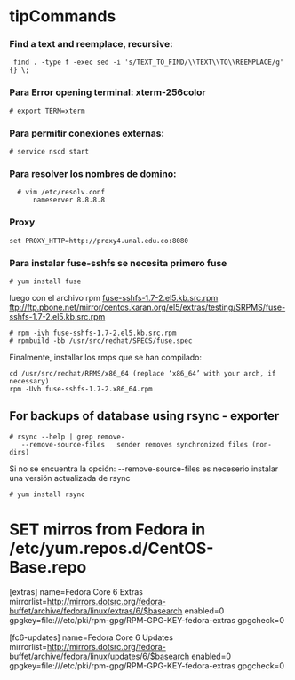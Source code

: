 # tipCommands

### Find a text and reemplace, recursive:
  ```
   find . -type f -exec sed -i 's/TEXT_TO_FIND/\\TEXT\\TO\\REEMPLACE/g' {} \;
  ```
### Para Error opening terminal: xterm-256color
  ```
# export TERM=xterm
  ```

### Para permitir conexiones externas:
  ```
# service nscd start
  ```

### Para resolver los nombres de domino:
  ```
	# vim /etc/resolv.conf  
		nameserver 8.8.8.8	
  ```
		
		
### Proxy		
  ```
set PROXY_HTTP=http://proxy4.unal.edu.co:8080
  ```
### Para instalar fuse-sshfs se necesita primero fuse
  ```
# yum install fuse
  ```

luego con el archivo rpm  [fuse-sshfs-1.7-2.el5.kb.src.rpm](http://rpm.pbone.net/index.php3/stat/26/dist/55/size/105688/name/fuse-sshfs-1.7-2.el5.kb.src.rpm)
ftp://ftp.pbone.net/mirror/centos.karan.org/el5/extras/testing/SRPMS/fuse-sshfs-1.7-2.el5.kb.src.rpm
  ```
# rpm -ivh fuse-sshfs-1.7-2.el5.kb.src.rpm
# rpmbuild -bb /usr/src/redhat/SPECS/fuse.spec
  ```

Finalmente, installar los rmps que se han compilado:
  ```
cd /usr/src/redhat/RPMS/x86_64 (replace ‘x86_64’ with your arch, if necessary)
rpm -Uvh fuse-sshfs-1.7-2.x86_64.rpm
  ```

## For backups of database using rsync - exporter
  ```
# rsync --help | grep remove-
     --remove-source-files   sender removes synchronized files (non-dirs)
  ```
Si no se encuentra la opción: --remove-source-files es neceserio instalar una versión actualizada de rsync
  ```
  # yum install rsync
  ```

# SET mirros from Fedora in /etc/yum.repos.d/CentOS-Base.repo

[extras]
name=Fedora Core 6 Extras
mirrorlist=http://mirrors.dotsrc.org/fedora-buffet/archive/fedora/linux/extras/6/$basearch
enabled=0
gpgkey=file:///etc/pki/rpm-gpg/RPM-GPG-KEY-fedora-extras
gpgcheck=0

[fc6-updates]
name=Fedora Core 6 Updates
mirrorlist=http://mirrors.dotsrc.org/fedora-buffet/archive/fedora/linux/updates/6/$basearch
enabled=0
gpgkey=file:///etc/pki/rpm-gpg/RPM-GPG-KEY-fedora-extras
gpgcheck=0
